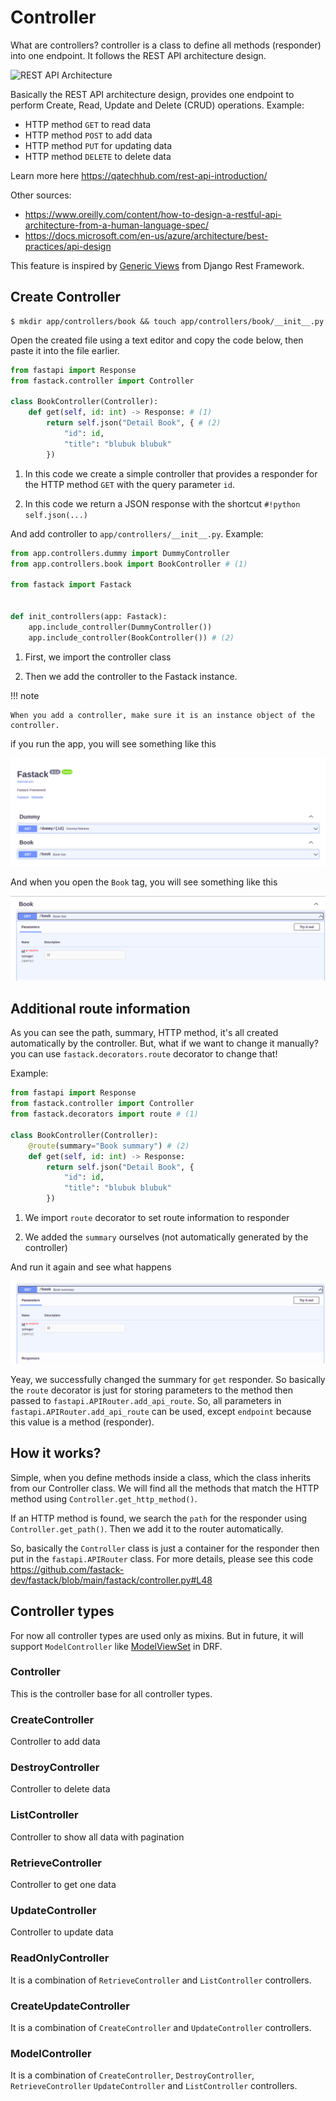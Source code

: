 # Controller

What are controllers? controller is a class to define all methods (responder) into one endpoint. It follows the REST API architecture design.

![REST API Architecture](https://qatechhub.com/wp-content/uploads/2020/09/Rest-Architecture-1024x412.png)

Basically the REST API architecture design, provides one endpoint to perform Create, Read, Update and Delete (CRUD) operations. Example:

* HTTP method ``GET`` to read data
* HTTP method ``POST`` to add data
* HTTP method ``PUT`` for updating data
* HTTP method ``DELETE`` to delete data

Learn more here https://qatechhub.com/rest-api-introduction/

Other sources:

* https://www.oreilly.com/content/how-to-design-a-restful-api-architecture-from-a-human-language-spec/
* https://docs.microsoft.com/en-us/azure/architecture/best-practices/api-design

This feature is inspired by [Generic Views](https://www.django-rest-framework.org/api-guide/generic-views/) from Django Rest Framework.

## Create Controller

```
$ mkdir app/controllers/book && touch app/controllers/book/__init__.py
```

Open the created file using a text editor and copy the code below, then paste it into the file earlier.

```py title="app/controllers/book/__init__.py"
from fastapi import Response
from fastack.controller import Controller

class BookController(Controller):
    def get(self, id: int) -> Response: # (1)
        return self.json("Detail Book", { # (2)
            "id": id,
            "title": "blubuk blubuk"
        })
```

1. In this code we create a simple controller that provides a responder for the HTTP method ``GET`` with the query parameter ``id``.

2. In this code we return a JSON response with the shortcut ``#!python self.json(...)``

And add controller to ``app/controllers/__init__.py``. Example:

```py title="app/controllers/__init__.py"
from app.controllers.dummy import DummyController
from app.controllers.book import BookController # (1)

from fastack import Fastack


def init_controllers(app: Fastack):
    app.include_controller(DummyController())
    app.include_controller(BookController()) # (2)
```

1. First, we import the controller class

2. Then we add the controller to the Fastack instance.

!!! note

    When you add a controller, make sure it is an instance object of the controller.

if you run the app, you will see something like this

![C1](../images/controller-1.png)

And when you open the ``Book`` tag, you will see something like this

![C2](../images/controller-2.png)


## Additional route information

As you can see the path, summary, HTTP method, it's all created automatically by the controller. But, what if we want to change it manually? you can use ``fastack.decorators.route`` decorator to change that!

Example:

```py title="app/controllers/book/__init__.py"
from fastapi import Response
from fastack.controller import Controller
from fastack.decorators import route # (1)

class BookController(Controller):
    @route(summary="Book summary") # (2)
    def get(self, id: int) -> Response:
        return self.json("Detail Book", {
            "id": id,
            "title": "blubuk blubuk"
        })
```

1. We import ``route`` decorator to set route information to responder

2. We added the ``summary`` ourselves (not automatically generated by the controller)

And run it again and see what happens

![C3](../images/controller-3.png)

Yeay, we successfully changed the summary for ``get`` responder.
So basically the ``route`` decorator is just for storing parameters to the method then passed to ``fastapi.APIRouter.add_api_route``. So, all parameters in ``fastapi.APIRouter.add_api_route`` can be used, except ``endpoint`` because this value is a method (responder).


## How it works?

Simple, when you define methods inside a class, which the class inherits from our Controller class. We will find all the methods that match the HTTP method using ``Controller.get_http_method()``.

If an HTTP method is found, we search the ``path`` for the responder using ``Controller.get_path()``. Then we add it to the router automatically.

So, basically the ``Controller`` class is just a container for the responder then put in the ``fastapi.APIRouter`` class. For more details, please see this code https://github.com/fastack-dev/fastack/blob/main/fastack/controller.py#L48


## Controller types

For now all controller types are used only as mixins. But in future, it will support ``ModelController`` like [ModelViewSet](https://www.django-rest-framework.org/api-guide/viewsets/#modelviewset) in DRF.

### Controller

This is the controller base for all controller types.

### CreateController

Controller to add data

### DestroyController

Controller to delete data

### ListController

Controller to show all data with pagination

### RetrieveController

Controller to get one data

### UpdateController

Controller to update data

### ReadOnlyController

It is a combination of ``RetrieveController`` and ``ListController`` controllers.

### CreateUpdateController

It is a combination of ``CreateController`` and ``UpdateController`` controllers.

### ModelController

It is a combination of ``CreateController``, ``DestroyController``, ``RetrieveController`` ``UpdateController`` and ``ListController`` controllers.
